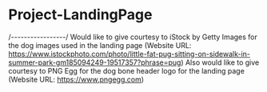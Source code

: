 # Project-LandingPage

/*-----------------*/
Would like to give courtesy to iStock by Getty Images for the dog images used in the landing page (Website URL: https://www.istockphoto.com/photo/little-fat-pug-sitting-on-sidewalk-in-summer-park-gm185094249-19517357?phrase=pug)
Also would like to give courtesy to PNG Egg for the dog bone header logo for the landing page (Website URL: https://www.pngegg.com)
